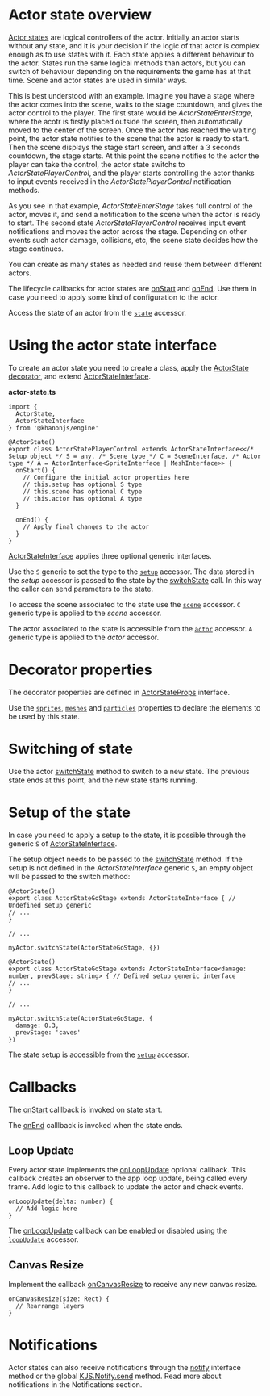 # Actor state overview

[Actor states](https://khanonjs.com/api-docs/modules/decorators_actor_actor_state.html) are logical controllers of the actor. Initially an actor starts without any state, and it is your decision if the logic of that actor is complex enough as to use states with it. Each state applies a different behaviour to the actor. States run the same logical methods than actors, but you can switch of behaviour depending on the requirements the game has at that time. Scene and actor states are used in similar ways.

This is best understood with an example. Imagine you have a stage where the actor comes into the scene, waits to the stage countdown, and gives the actor control to the player. The first state would be *ActorStateEnterStage*, where the acotr is firstly placed outside the screen, then automatically moved to the center of the screen. Once the actor has reached the waiting point, the actor state notifies to the scene that the actor is ready to start. Then the scene displays the stage start screen, and after a 3 seconds countdown, the stage starts. At this point the scene notifies to the actor the player can take the control, the actor state switchs to *ActorStatePlayerControl*, and the player starts controlling the actor thanks to input events received in the *ActorStatePlayerControl* notification methods.

As you see in that example, *ActorStateEnterStage* takes full control of the actor, moves it, and send a notification to the scene when the actor is ready to start. The second state *ActorStatePlayerControl* receives input event notifications and moves the actor across the stage. Depending on other events such actor damage, collisions, etc, the scene state decides how the stage continues.

You can create as many states as needed and reuse them between different actors.

The lifecycle callbacks for actor states are [onStart](https://khanonjs.com/api-docs/classes/decorators_actor_actor_state.ActorStateInterface.html#onStart) and [onEnd](https://khanonjs.com/api-docs/classes/decorators_actor_actor_state.ActorStateInterface.html#onEnd). Use them in case you need to apply some kind of configuration to the actor.

Access the state of an actor from the [`state`](https://khanonjs.com/api-docs/classes/decorators_actor.ActorInterface.html#state) accessor.

# Using the actor state interface

To create an actor state you need to create a class, apply the [ActorState decorator](https://khanonjs.com/api-docs/functions/decorators_actor_actor_state.ActorState.html), and extend [ActorStateInterface](https://khanonjs.com/api-docs/classes/decorators_actor_actor_state.ActorStateInterface.html).

**actor-state.ts**
```
import {
  ActorState,
  ActorStateInterface
} from '@khanonjs/engine'

@ActorState()
export class ActorStatePlayerControl extends ActorStateInterface<</* Setup object */ S = any, /* Scene type */ C = SceneInterface, /* Actor type */ A = ActorInterface<SpriteInterface | MeshInterface>> {
  onStart() {
    // Configure the initial actor properties here
    // this.setup has optional S type
    // this.scene has optional C type
    // this.actor has optional A type
  }

  onEnd() {
    // Apply final changes to the actor
  }
}
```

[ActorStateInterface](https://khanonjs.com/api-docs/classes/decorators_actor_actor_state.ActorStateInterface.html) applies three optional generic interfaces.

Use the `S` generic to set the type to the [`setup`](https://khanonjs.com/api-docs/classes/decorators_actor_actor_state.ActorStateInterface.html#setup) accessor. The data stored in the *setup* accessor is passed to the state by the [switchState](https://khanonjs.com/api-docs/classes/decorators_actor.ActorInterface.html#switchState) call. In this way the caller can send parameters to the state.

To access the scene associated to the state use the [`scene`](https://khanonjs.com/api-docs/classes/decorators_actor_actor_state.ActorStateInterface.html#scene) accessor. `C` generic type is applied to the *scene* accessor.

The actor associated to the state is accessible from the [`actor`](https://khanonjs.com/api-docs/classes/decorators_actor_actor_state.ActorStateInterface.html#actor) accessor. `A` generic type is applied to the *actor* accessor.

# Decorator properties

The decorator properties are defined in [ActorStateProps](https://khanonjs.com/api-docs/interfaces/decorators_actor_actor_state.ActorStateProps.html) interface.

Use the [`sprites`](https://khanonjs.com/api-docs/interfaces/decorators_actor_actor_state.ActorStateProps.html#sprites), [`meshes`](https://khanonjs.com/api-docs/interfaces/decorators_actor_actor_state.ActorStateProps.html#meshes) and [`particles`](https://khanonjs.com/api-docs/interfaces/decorators_actor_actor_state.ActorStateProps.html#particles) properties to declare the elements to be used by this state.

# Switching of state

Use the actor [switchState](https://khanonjs.com/api-docs/classes/decorators_actor.ActorInterface.html#switchState) method to switch to a new state. The previous state ends at this point, and the new state starts running.

# Setup of the state

In case you need to apply a setup to the state, it is possible through the generic `S` of [ActorStateInterface](https://khanonjs.com/api-docs/classes/decorators_actor_actor_state.ActorStateInterface.html).

The setup object needs to be passed to the [switchState](https://khanonjs.com/api-docs/classes/decorators_actor.ActorInterface.html#switchState) method. If the setup is not defined in the *ActorStateInterface* generic `S`, an empty object will be passed to the switch method:
```
@ActorState()
export class ActorStateGoStage extends ActorStateInterface { // Undefined setup generic
// ...
}

// ...

myActor.switchState(ActorStateGoStage, {})
```
```
@ActorState()
export class ActorStateGoStage extends ActorStateInterface<damage: number, prevStage: string> { // Defined setup generic interface
// ...
}

// ...

myActor.switchState(ActorStateGoStage, {
  damage: 0.3,
  prevStage: 'caves'
})
```

The state setup is accessible from the [`setup`](https://khanonjs.com/api-docs/classes/decorators_actor_actor_state.ActorStateInterface.html#setup) accessor.

# Callbacks

The [onStart](https://khanonjs.com/api-docs/classes/decorators_actor_actor_state.ActorStateInterface.html#onStart) calllback is invoked on state start.

The [onEnd](https://khanonjs.com/api-docs/classes/decorators_actor_actor_state.ActorStateInterface.html#onEnd) calllback is invoked when the state ends.

## Loop Update

Every actor state implements the [onLoopUpdate](https://khanonjs.com/api-docs/classes/decorators_actor_actor_state.ActorStateInterface.html#onLoopUpdate) optional callback. This callback creates an observer to the app loop update, being called every frame. Add logic to this callback to update the actor and check events.
```
onLoopUpdate(delta: number) {
  // Add logic here
}
```

The [onLoopUpdate](https://khanonjs.com/api-docs/classes/decorators_actor_actor_state.ActorStateInterface.html#onLoopUpdate) callback can be enabled or disabled using the [`loopUpdate`](https://khanonjs.com/api-docs/classes/decorators_actor_actor_state.ActorStateInterface.html#loopUpdate) accessor.

## Canvas Resize

Implement the callback [onCanvasResize](https://khanonjs.com/api-docs/classes/decorators_actor_actor_state.ActorStateInterface.html#onCanvasResize) to receive any new canvas resize.
```
onCanvasResize(size: Rect) {
  // Rearrange layers
}
```

# Notifications

Actor states can also receive notifications through the [notify](https://khanonjs.com/api-docs/classes/decorators_actor_actor_state.ActorStateInterface.html#notify) interface method  or the global [KJS.Notify.send](https://khanonjs.com/api-docs/functions/kjs.KJS.Notify.send.html) method. Read more about notifications in the Notifications section.
